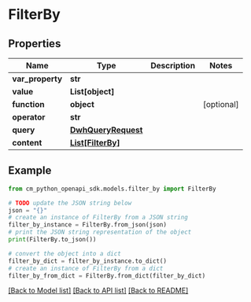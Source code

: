 # FilterBy


## Properties

Name | Type | Description | Notes
------------ | ------------- | ------------- | -------------
**var_property** | **str** |  | 
**value** | **List[object]** |  | 
**function** | **object** |  | [optional] 
**operator** | **str** |  | 
**query** | [**DwhQueryRequest**](DwhQueryRequest.md) |  | 
**content** | [**List[FilterBy]**](FilterBy.md) |  | 

## Example

```python
from cm_python_openapi_sdk.models.filter_by import FilterBy

# TODO update the JSON string below
json = "{}"
# create an instance of FilterBy from a JSON string
filter_by_instance = FilterBy.from_json(json)
# print the JSON string representation of the object
print(FilterBy.to_json())

# convert the object into a dict
filter_by_dict = filter_by_instance.to_dict()
# create an instance of FilterBy from a dict
filter_by_from_dict = FilterBy.from_dict(filter_by_dict)
```
[[Back to Model list]](../README.md#documentation-for-models) [[Back to API list]](../README.md#documentation-for-api-endpoints) [[Back to README]](../README.md)


